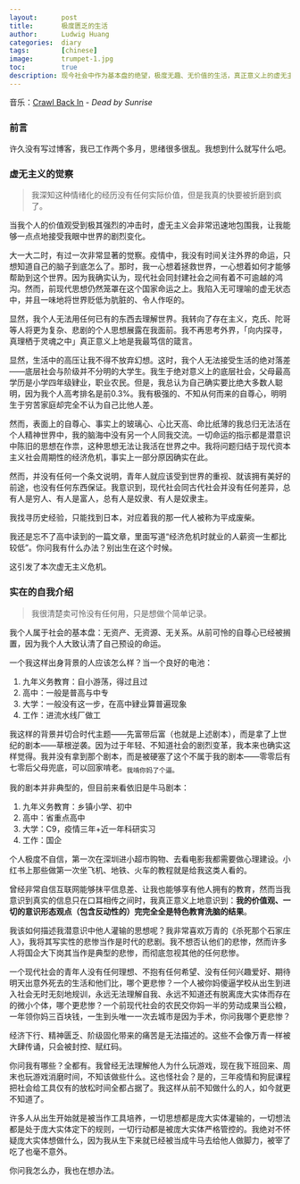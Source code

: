 ```yaml
---
layout:      post
title:       极度匮乏的生活
author:      Ludwig Huang
categories:  diary
tags:        [chinese]
image:       trumpet-1.jpg
toc:         true
description: 现今社会中作为基本盘的绝望，极度无趣、无价值的生活，真正意义上的虚无主义。
---
```


音乐：[Crawl Back In](https://youtu.be/IwoWw8OISDs?si=k8JpVInLSaRdXn4q) - *Dead by Sunrise*

### 前言

许久没有写过博客，我已工作两个多月，思绪很多很乱。我想到什么就写什么吧。

### 虚无主义的觉察

> 我深知这种情绪化的经历没有任何实际价值，但是我真的快要被折磨到疯了。

当我个人的价值观受到极其强烈的冲击时，虚无主义会非常迅速地包围我，让我能够一点点地接受我眼中世界的剧烈变化。

大一大二时，有过一次非常显著的觉察。疫情中，我没有时间关注外界的命运，只想知道自己的脑子到底怎么了。那时，我一心想着拯救世界，一心想着如何才能够帮助到这个世界。因为我确实认为，现代社会同封建社会之间有着不可逾越的鸿沟。然而，前现代思想仍然笼罩在这个国家命运之上。我陷入无可理喻的虚无状态中，并且一味地将世界贬低为肮脏的、令人作呕的。

显然，我个人无法用任何已有的东西去理解世界。我转向了存在主义，克氏、陀哥等人将更为复杂、悲剧的个人思想展露在我面前。我不再思考外界，「向内探寻，真理栖于灵魂之中」真正意义上地是我最笃信的箴言。

显然，生活中的高压让我不得不放弃幻想。这时，我个人无法接受生活的绝对落差——底层社会与阶级并不分明的大学生。我生于绝对意义上的底层社会，父母最高学历是小学四年级肄业，职业农民。但是，我总认为自己确实要比绝大多数人聪明，因为我个人高考排名是前0.3%。我有极强的、不知从何而来的自尊心，明明生于穷苦家庭却完全不认为自己比他人差。

然而，表面上的自尊心、事实上的玻璃心、心比天高、命比纸薄的我总归无法活在个人精神世界中，我的脑海中没有另一个人同我交流。一切命运的指示都是潜意识中陈旧的思想在作祟，这种思想无法让我活在世界之中。我将问题归结于现代资本主义社会周期性的经济危机，事实上一部分原因确实在此。

然而，并没有任何一个条文说明，青年人就应该受到世界的重视、就该拥有美好的前途，也没有任何东西保证。我意识到，现代社会同古代社会并没有任何差异，总有人是穷人、有人是富人，总有人是奴隶、有人是奴隶主。

我找寻历史经验，只能找到日本，对应着我的那一代人被称为平成废柴。

我还是忘不了高中读到的一篇文章，里面写道“经济危机时就业的人薪资一生都比较低”。你问我有什么办法？别出生在这个时候。

这引发了本次虚无主义危机。

### 实在的自我介绍

> 我很清楚卖可怜没有任何用，只是想做个简单记录。

我个人属于社会的基本盘：无资产、无资源、无关系。从前可怜的自尊心已经被搁置，因为我个人大致认清了自己预设的命运。

一个我这样出身背景的人应该怎么样？当一个良好的电池：

1. 九年义务教育：自小游荡，得过且过
2. 高中：一般是普高与中专
3. 大学：一般没有这一步，在高中肄业算普遍现象
4. 工作：进流水线厂做工

我这样的背景并切合时代主题——先富带后富（也就是上述剧本），而是拿了上世纪的剧本——草根逆袭。因为过于年轻、不知道社会的剧烈变革，我本来也确实这样觉得。我并没有拿到那个剧本，而是被硬塞了这个不属于我的剧本——零零后有七零后父母兜底，可以回家啃老。<sub>我啃你妈了个逼。</sub>

我的剧本并非典型的，但目前来看依旧是牛马剧本：

1. 九年义务教育：乡镇小学、初中
2. 高中：省重点高中
3. 大学：C9，疫情三年+近一年科研实习
4. 工作：国企

个人极度不自信，第一次在深圳进小超市购物、去看电影我都需要做心理建设。小红书上那些做第一次坐飞机、地铁、火车的教程就是给我这类人看的。

曾经非常自信互联网能够抹平信息差、让我也能够享有他人拥有的教育，然而当我意识到真实的信息只在口耳相传之间时，我真正意义上地意识到：**我的价值观、一切的意识形态观点（包含反动性的）完完全全是特色教育洗脑的结果**。

我该如何描述我潜意识中他人灌输的思想呢？我非常喜欢万青的《杀死那个石家庄人》，我将其写实性的悲惨当作是时代的悲剧。我不想否认他们的悲惨，然而许多人将国企大下岗其当作是典型的悲惨，而彻底忽视其他的任何悲惨。

一个现代社会的青年人没有任何理想、不抱有任何希望、没有任何兴趣爱好、期待明天出意外死去的生活和他们比，哪个更悲惨？一个人被你妈傻逼学校从出生到进入社会无时无刻地规训，永远无法理解自我、永远不知道还有脱离庞大实体而存在的微小个体，哪个更悲惨？一个前现代社会的农民交你妈一半的劳动成果当公粮，一年领你妈三百块钱，一生到头唯一一次去城市是因为手术，你问我哪个更悲惨？

经济下行、精神匮乏、阶级固化带来的痛苦是无法描述的。这些不会像万青一样被大肆传诵，只会被封控、赋红码。

你问我有哪些？全都有。我曾经无法理解他人为什么玩游戏，现在我下班回来、周末也玩游戏消磨时间，不知该做些什么。这也怪社会？是的，三年疫情和狗屁课程把社会给工具仅有的放松时间全都占据了。我这样从前不知做什么的人，如今就更不知道了。

许多人从出生开始就是被当作工具培养，一切思想都是庞大实体灌输的，一切想法都是处于庞大实体定下的规则，一切行动都是被庞大实体严格管控的。我绝对不怀疑庞大实体想做什么，因为我从生下来就已经被当成牛马去给他人做脚力，被宰了吃了也毫不意外。

你问我怎么办，我也在想办法。
